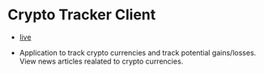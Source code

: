 # Crypto Tracker Client

- [live](https://marypopplns.github.io/crypto_client/)

- Application to track crypto currencies and track potential gains/losses. View news articles realated to crypto currencies.
